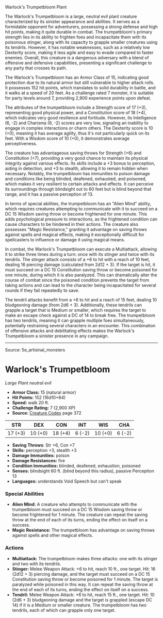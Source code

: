 <MonsterName/>Warlock's Trumpetbloom</MonsterName>
<CreatureType/>Plant</CreatureType>

<summary>The Warlock's Trumpetbloom is a large, neutral evil plant creature characterized by its sinister appearance and abilities. It serves as a formidable opponent for adventurers, possessing a strong defense and high hit points, making it quite durable in combat. The trumpetbloom's primary strength lies in its ability to frighten foes and incapacitate them with its poisonous stinger, along with its capacity to grapple smaller creatures using its tendrils. However, it has notable weaknesses, such as a relatively low Dexterity score, making it less agile and easy to evade compared to faster enemies. Overall, this creature is a dangerous adversary with a blend of offensive and defensive capabilities, presenting a significant challenge to any party that crosses its path.</summary>

<detail>

The Warlock's Trumpetbloom has an Armor Class of 15, indicating good protection due to its natural armor but still vulnerable to higher attack rolls. It possesses 152 hit points, which translates to solid durability in battle, and it walks at a speed of 20 feet. As a challenge rated 7 monster, it is suitable for party levels around 7, providing 2,900 experience points upon defeat.

The attributes of the trumpetbloom include a Strength score of 17 (+3), representing good physical power, and a Constitution score of 18 (+4), which indicates very good resilience and fortitude. However, its Intelligence (6, -2) and Charisma (6, -2) scores are very low, signaling an inability to engage in complex interactions or charm others. The Dexterity score is 10 (+0), meaning it has average agility, thus it's not particularly quick on its feet. With a Wisdom score of 10 (+0), it demonstrates average perceptiveness. 

The creature has advantageous saving throws for Strength (+6) and Constitution (+7), providing a very good chance to maintain its physical integrity against various effects. Its skills include a +3 bonus to perception, aiding in detection, and +3 to stealth, allowing it to remain hidden when necessary. Notably, the trumpetbloom has immunities to poison damage and conditions like being blinded, deafened, exhausted, and poisoned, which makes it very resilient to certain attacks and effects. It can perceive its surroundings through blindsight out to 60 feet but is blind beyond that range, and it has a passive perception of 13.

In terms of special abilities, the trumpetbloom has an "Alien Mind" ability, which requires creatures attempting to communicate with it to succeed on a DC 15 Wisdom saving throw or become frightened for one minute. This adds psychological pressure to interactions, as the frightened condition can cause characters to be hindered in their actions. The creature also possesses "Magic Resistance," granting it advantage on saving throws against spells and magical effects, making it exceptionally difficult for spellcasters to influence or damage it using magical means.

In combat, the Warlock's Trumpetbloom can execute a Multiattack, allowing it to strike three times during a turn: once with its stinger and twice with its tendrils. The stinger attack consists of a +6 to hit with a reach of 10 feet, dealing 16 piercing damage (calculated from 2d12 + 3). If the target is hit, it must succeed on a DC 15 Constitution saving throw or become poisoned for one minute, during which it is also paralyzed. This can dramatically alter the course of combat since the poisoned condition prevents the target from taking actions and can lead to the character being incapacitated for several rounds if they fail repeatedly to save.

The tendril attacks benefit from a +6 to hit and a reach of 15 feet, dealing 10 bludgeoning damage (from 2d6 + 3). Additionally, these tendrils can grapple a target that is Medium or smaller, which requires the target to make an escape check against a DC of 14 to break free. The trumpetbloom has two tendrils, meaning it can grapple multiple foes simultaneously, potentially restraining several characters in an encounter. This combination of offensive attacks and debilitating effects makes the Warlock's Trumpetbloom a sinister presence in any campaign.</detail>



---

Source: 5e_artisinal_monsters

# Warlock's Trumpetbloom

*Large* *Plant* *neutral evil*

- **Armor Class:** 15 (natural armor)
- **Hit Points:** 152 (16d10+64)
- **Speed:** walk 20 ft.
- **Challenge Rating:** 7 (2,900 XP)
- **Source:** [Creature Codex](https://koboldpress.com/kpstore/product/creature-codex-for-5th-edition-dnd) page 372

| STR | DEX | CON | INT | WIS | CHA |
| --- | --- | --- | --- | --- | --- |
| 17 (+3) | 10 (+0) | 18 (+4) | 6 (-2) | 10 (+0) | 6 (-2) |

- **Saving Throws**: Str +6, Con +7
- **Skills:** perception +3, stealth +3
- **Damage Immunities:** poison
- **Damage Resistances:** fire
- **Condition Immunities:** blinded, deafened, exhaustion, poisoned
- **Senses:** blindsight 60 ft. (blind beyond this radius), passive Perception 13
- **Languages:** understands Void Speech but can't speak

### Special Abilities

- **Alien Mind:** A creature who attempts to communicate with the trumpetbloom must succeed on a DC 15 Wisdom saving throw or become frightened for 1 minute. The creature can repeat the saving throw at the end of each of its turns, ending the effect on itself on a success.
- **Magic Resistance:** The trumpetbloom has advantage on saving throws against spells and other magical effects.

### Actions

- **Multiattack:** The trumpetbloom makes three attacks: one with its stinger and two with its tendrils.
- **Stinger:** Melee Weapon Attack: +6 to hit, reach 10 ft., one target. Hit: 16 (2d12 + 3) piercing damage, and the target must succeed on a DC 15 Constitution saving throw or become poisoned for 1 minute. The target is paralyzed while poisoned in this way. It can repeat the saving throw at the end of each of its turns, ending the effect on itself on a success.
- **Tendril:** Melee Weapon Attack: +6 to hit, reach 15 ft., one target. Hit: 10 (2d6 + 3) bludgeoning damage and the target is grappled (escape DC 14) if it is a Medium or smaller creature. The trumpetbloom has two tendrils, each of which can grapple only one target.




